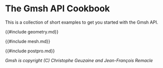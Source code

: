 # The Gmsh API Cookbook 

This is a collection of short examples to get you started with the Gmsh API. 

{{#include geometry.md}}

{{#include mesh.md}}

{{#include postpro.md}}

*Gmsh is copyright (C) Christophe Geuzaine and Jean-François Remacle*
